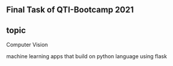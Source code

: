 Final Task of QTI-Bootcamp 2021
--------------------------------

## topic
Computer Vision

machine learning apps that build on python language using flask

